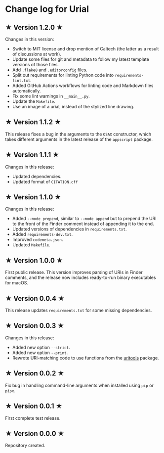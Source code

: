 # Change log for Urial

## ★ Version 1.2.0 ★

Changes in this version:

* Switch to MIT license and drop mention of Caltech (the latter as a result of discussions at work).
* Update some files for git and metadata to follow my latest template versions of those files.
* Add `.flake8` and `.editorconfig` files.
* Split out requirements for linting Python code into `requirements-lint.txt`.
* Added GitHub Actions workflows for linting code and Markdown files automatically.
* Fix some lint warnings in `__main__.py`.
* Update the `Makefile`.
* Use an image of a urial, instead of the stylized line drawing.


## ★ Version 1.1.2 ★

This release fixes a bug in the arguments to the `OSAX` constructor, which takes different arguments in the latest release of the `appscript` package.


## ★ Version 1.1.1 ★

Changes in this release:

* Updated dependencies.
* Updated format of `CITATION.cff`


## ★ Version 1.1.0 ★

Changes in this release:

* Added `--mode prepend`, similar to `--mode append` but to prepend the URI to the front of the Finder comment instead of appending it to the end.
* Updated versions of dependencies in `requirements.txt`.
* Added `requirements-dev.txt`.
* Improved `codemeta.json`.
* Updated `Makefile`.


## ★ Version 1.0.0 ★

First public release. This version improves parsing of URIs in Finder comments, and the release now includes ready-to-run binary executables for macOS.


## ★ Version 0.0.4 ★

This release updates `requirements.txt` for some missing dependencies.


## ★ Version 0.0.3 ★

Changes in this release:

* Added new option `--strict`.
* Added new option `--print`.
* Rewrote URI-matching code to use functions from the [uritools](https://github.com/tkem/uritools/) package.


## ★ Version 0.0.2 ★

Fix bug in handling command-line arguments when installed using `pip` or `pipx`.


## ★ Version 0.0.1 ★

First complete test release.


## ★ Version 0.0.0 ★

Repository created.
